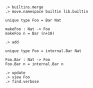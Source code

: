 ```ucm:hide
.> builtins.merge
.> move.namespace builtin lib.builtin
```

```unison
unique type Foo = Bar Nat

makeFoo : Nat -> Foo
makeFoo n = Bar (n+10)
```

```ucm
.> add
```

```unison
unique type Foo = internal.Bar Nat

Foo.Bar : Nat -> Foo
Foo.Bar n = internal.Bar n
```

```ucm
.> update
.> view Foo
.> find.verbose
```
